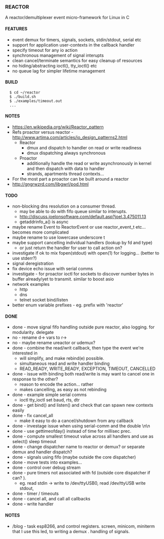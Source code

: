 
### REACTOR

  A reactor/demultiplexer event micro-framework for Linux in C

#### FEATURES

  - event demux for timers, signals, sockets, stdin/stdout, serial etc
  - support for application user-contexts in the callback handler
  - specify timeout for any io action
  - synchronous management of signal interupts
  - clean cancel/terminate semantics for easy cleanup of resources 
  - no hiding/abstracting ioctl(), tty_ioctl() etc
  - no queue lag for simpler lifetime management

#### BUILD
```
  $ cd ~/reactor
  $ ./build.sh 
  $ ./examples/timeout.out
  ...
```

#### NOTES

  - https://en.wikipedia.org/wiki/Reactor_pattern
  - Refs proactor versus reactor - http://www.artima.com/articles/io_design_patterns2.html
    - Reactor
      - dmux and dispatch to handler on read or write readiness
      - dmux dispatching always synchronous
    - Proactor
      - additionally handle the read or write asynchronously in kernel and then dispatch with data to handler
      - strands, apartments thread contexts...
  - For the most part a proactor can be built around a reactor
  - http://gngrwzrd.com/libgwrl/pod.html

#### TODO
  - non-blocking dns resolution on a consumer thread.
    - may be able to do with fifo queue similar to interupts. 
    - http://discuss.joelonsoftware.com/default.asp?joel.3.475011.13
    - getaddrinfo_a() is async
  - maybe rename Event to ReactorEvent or use reactor_event_t etc... becomes more complicated
  - maybe rename to use lowercase underscore t
  - maybe support cancelling individual handlers (lookup by fd and type)
    - or just return the handler for user to call action on?
  - investigate if ok to mix fopen(stdout) with open(1) for logging... (better to use stderr?)
  - signal deregistration
  - fix device echo issue with serial comms
  - investigate - for proactor ioctl for sockets to discover number bytes in buffer already/yet to transmit. similar to boost asio
  - network examples
    - http
    - dns
    - telnet socket bind/listen
  - better enum variable prefixes - eg. prefix with 'reactor'

#### DONE

  - done - move signal fifo handling outside pure reactor, also logging. for modularity. delegate
  - no - rename d-> vars to r->
  - no - maybe rename ureactor or udemux?
  - done - combine the read/writ callback, then type the event we're interested in
      - will simplify, and make rebind(e) possible.
      - simultaneous read and write handler binding
      - READ_READY, WRITE_READY, EXCEPTION, TIMEOUT, CANCELLED
  - done - issue with binding both read/write is may want to cancel one in response to the other?
      - reason to encode the action... rather
      - makes cancelling, as easy as not rebinding
  - done - example simple serial comms
    - ioctl tty_ioctl set baud, rts, dtr
  - done - get bind() and listen() and check that can spawn new contexts easily
  - done - fix cancel_all
    - make it easy to do a cancel/shutdown from any callback
  - done - investage issue when using serial-comm and the double \n\n
  - done - use gettimeofday() instead of time for millisec prec.
  - done - compute smallest timeout value across all handlers and use as select() sleep timeout
  - done - change dispatcher name to reactor or demux? or separate demux and handler dispatch?
  - done - signals using fifo (maybe outside the core dispatcher)
  - done - move tests into examples...
  - done - control over debug stream
  - done - pure timers not associated with fd (outside core dispatcher if can? ).
    - eg. read stdin -> write to /dev/ttyUSB0, read /dev/ttyUSB write stdout,
  - done - timer  / timeouts
  - done - cancel all, and call all callbacks
  - done - write handler

#### NOTES


  - /blog - task esp8266, and control registers. screen, minicom, miniterm that I use
  this led, to writing a demux . handling of signals.


